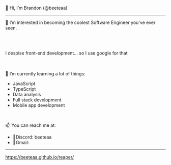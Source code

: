 👋 Hi, I’m Brandon (@beeteaa)
<hr>
👀 I’m interested in becoming the coolest Software Engineer you've ever seen.

<br/><br/>

I despise front-end development... so I use google for that

<br/><br/>
🌱 I’m currently learning a lot of things:
  - JavaScript
  - TypeScript
  - Data analysis
  - Full stack development
  - Mobile app development

<br/>

📫 You can reach me at:
  - 🤖Discord: beeteaa
  - 💌Gmail:


<hr>

https://beeteaa.github.io/reaper/
